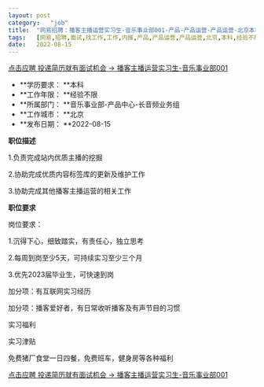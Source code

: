 ```yaml
---
layout:	post
category:	"job"
title:	"网易招聘：播客主播运营实习生-音乐事业部001-产品-产品运营-产品运营-北京本科经验不限"
tags:	[网易,招聘,面试,找工作,工作,内推,产品,产品运营,产品运营,北京,本科,经验不限]
date:	2022-08-15
---
```


[点击应聘 投递简历就有面试机会 ->  播客主播运营实习生-音乐事业部001](http://mobile.bole.netease.com/bole/boleDetail?id=42322&employeeId=346f03c3cda5f04c&key=all)



- **学历要求： **本科
- **工作年限： **经验不限
- **所属部门： **音乐事业部-产品中心-长音频业务组
- **工作城市： **北京
- **发布日期： **2022-08-15



**职位描述**

1.负责完成站内优质主播的挖掘

2.协助完成优质内容标签库的更新及维护工作

3.协助完成其他播客主播运营的相关工作



**职位要求**

岗位要求：

1.沉得下心，细致踏实，有责任心，独立思考

2.每周到岗至少5天，可持续实习至少三个月

3.优先2023届毕业生，可快速到岗

加分项：有互联网实习经历

加分项：播客爱好者，有日常收听播客及有声节目的习惯

实习福利

实习津贴

免费猪厂食堂一日四餐，免费班车，健身房等各种福利



[点击应聘 投递简历就有面试机会 ->  播客主播运营实习生-音乐事业部001](http://mobile.bole.netease.com/bole/boleDetail?id=42322&employeeId=346f03c3cda5f04c&key=all)